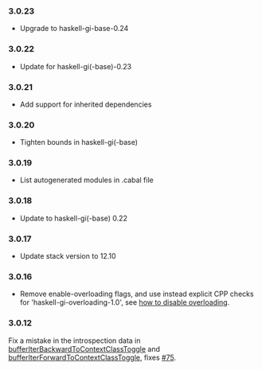 ### 3.0.23

+ Upgrade to haskell-gi-base-0.24

### 3.0.22

+ Update for haskell-gi(-base)-0.23

### 3.0.21

+ Add support for inherited dependencies

### 3.0.20

+ Tighten bounds in haskell-gi(-base)

### 3.0.19

+ List autogenerated modules in .cabal file

### 3.0.18

+ Update to haskell-gi(-base) 0.22

### 3.0.17

+ Update stack version to 12.10

### 3.0.16

+ Remove enable-overloading flags, and use instead explicit CPP checks for 'haskell-gi-overloading-1.0', see [how to disable overloading](https://github.com/haskell-gi/haskell-gi/wiki/Overloading\#disabling-overloading).

### 3.0.12

Fix a mistake in the introspection data in [bufferIterBackwardToContextClassToggle](https://hackage.haskell.org/package/gi-gtksource/docs/GI-GtkSource-Objects-Buffer.html#v:bufferIterBackwardToContextClassToggle) and [bufferIterForwardToContextClassToggle](https://hackage.haskell.org/package/gi-gtksource/docs/GI-GtkSource-Objects-Buffer.html#v:bufferIterForwardToContextClassToggle), fixes [#75](https://github.com/haskell-gi/haskell-gi/issues/75).

